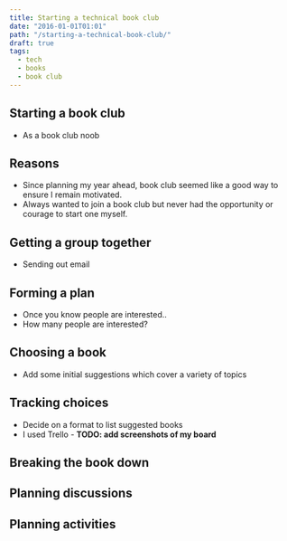 ```yaml
---
title: Starting a technical book club
date: "2016-01-01T01:01"
path: "/starting-a-technical-book-club/"
draft: true
tags:
  - tech
  - books
  - book club
---
```


## Starting a book club
- As a book club noob

## Reasons
- Since planning my year ahead, book club seemed like a good way to ensure I remain motivated.
- Always wanted to join a book club but never had the opportunity or courage to start one myself.

## Getting a group together
- Sending out email

## Forming a plan
- Once you know people are interested..
- How many people are interested?

## Choosing a book
- Add some initial suggestions which cover a variety of topics

## Tracking choices
- Decide on a format to list suggested books
- I used Trello - **TODO: add screenshots of my board**

## Breaking the book down

## Planning discussions

## Planning activities
